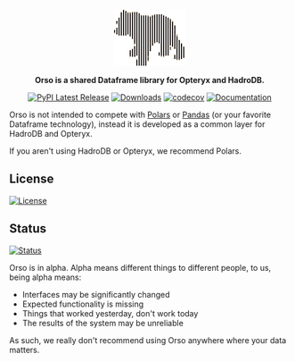 <div align="center">

![Orso](https://raw.githubusercontent.com/mabel-dev/orso/main/orso.png)

**Orso is a shared Dataframe library for Opteryx and HadroDB.**

[![PyPI Latest Release](https://img.shields.io/pypi/v/orso.svg)](https://pypi.org/project/orso/)
[![Downloads](https://static.pepy.tech/badge/orso)](https://pepy.tech/project/orso)
[![codecov](https://codecov.io/gh/mabel-dev/orso/branch/main/graph/badge.svg?token=nl9JwOVdPs)](https://codecov.io/gh/mabel-dev/orso)
[![Documentation](https://img.shields.io/badge/Documentation-018EF5?logo=ReadMe&logoColor=fff&style=flat)](https://opteryx.dev/latest/get-started/ecosystem/orso/)

</div>

Orso is not intended to compete with [Polars](https://www.pola.rs/) or [Pandas](https://pandas.pydata.org/) (or your favorite Dataframe technology), instead it is developed as a common layer for HadroDB and Opteryx.

If you aren't using HadroDB or Opteryx, we recommend Polars.

## License

[![License](https://img.shields.io/badge/License-MIT-blue.svg)](https://github.com/mabel-dev/orso/blob/main/LICENSE)

## Status

[![Status](https://img.shields.io/badge/Status-alpha-orange)](https://github.com/mabel-dev/orso)

Orso is in alpha. Alpha means different things to different people, to us, being alpha means:

- Interfaces may be significantly changed
- Expected functionality is missing
- Things that worked yesterday, don't work today
- The results of the system may be unreliable

As such, we really don't recommend using Orso anywhere where your data matters.